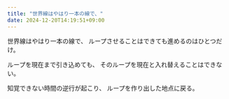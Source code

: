 ```yaml
---
title: "世界線はやはり一本の線で、"
date: 2024-12-20T14:19:51+09:00
---
```

世界線はやはり一本の線で、
ループさせることはできても進めるのはひとつだけ。

ループを現在まで引き込めても、
そのループを現在と入れ替えることはできない。

知覚できない時間の逆行が起こり、
ループを作り出した地点に戻る。
